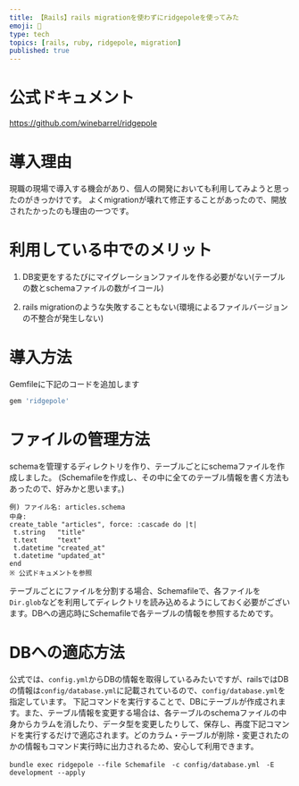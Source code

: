 ```yaml
---
title: 【Rails】rails migrationを使わずにridgepoleを使ってみた
emoji: 🤠
type: tech
topics: [rails, ruby, ridgepole, migration]
published: true
---
```


# 公式ドキュメント
https://github.com/winebarrel/ridgepole

# 導入理由
現職の現場で導入する機会があり、個人の開発においても利用してみようと思ったのがきっかけです。
よくmigrationが壊れて修正することがあったので、開放されたかったのも理由の一つです。

# 利用している中でのメリット
1. DB変更をするたびにマイグレーションファイルを作る必要がない(テーブルの数とschemaファイルの数がイコール)

2. rails migrationのような失敗することもない(環境によるファイルバージョンの不整合が発生しない)

# 導入方法
Gemfileに下記のコードを追加します
```ruby
gem 'ridgepole'
```

# ファイルの管理方法
 schemaを管理するディレクトリを作り、テーブルごとにschemaファイルを作成しました。
 (Schemafileを作成し、その中に全てのテーブル情報を書く方法もあったので、好みかと思います。)
 ```
 例) ファイル名: articles.schema
 中身: 
 create_table "articles", force: :cascade do |t|
  t.string   "title"
  t.text     "text"
  t.datetime "created_at"
  t.datetime "updated_at"
end
※ 公式ドキュメントを参照
```
テーブルごとにファイルを分割する場合、Schemafileで、各ファイルを`Dir.glob`などを利用してディレクトリを読み込めるようにしておく必要がございます。DBへの適応時にSchemafileで各テーブルの情報を参照するためです。

# DBへの適応方法
公式では、`config.yml`からDBの情報を取得しているみたいですが、railsではDBの情報は`config/database.yml`に記載されているので、`config/database.yml`を指定しています。
下記コマンドを実行することで、DBにテーブルが作成されます。また、テーブル情報を変更する場合は、各テーブルのschemaファイルの中身からカラムを消したり、データ型を変更したりして、保存し、再度下記コマンドを実行するだけで適応されます。どのカラム・テーブルが削除・変更されたのかの情報もコマンド実行時に出力されるため、安心して利用できます。
```
bundle exec ridgepole --file Schemafile　-c config/database.yml　-E development --apply
```
